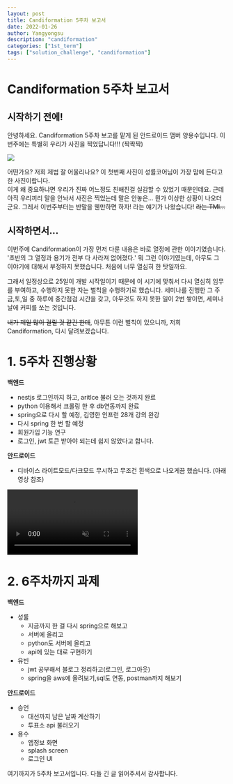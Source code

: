 ```yaml
---
layout: post
title: Candiformation 5주차 보고서
date: 2022-01-26
author: Yangyongsu
description: "candiformation"
categories: ["1st_term"]
tags: ["solution_challenge", "candiformation"]
---
```


# Candiformation 5주차 보고서

## 시작하기 전에!
안녕하세요. Candiformation 5주차 보고를 맡게 된 안드로이드 맴버 양용수입니다. 이번주에는 특별히 우리가 사진을 찍었답니다!!! (짝짝짝)

<a href='https://ifh.cc/v-WS9hNZ' target='_blank'><img src='https://ifh.cc/g/WS9hNZ.jpg' border='0'></a>


어떤가요? 저희 제법 잘 어울리나요? 이 첫번째 사진이 성률코어님이 가장 맘에 든다고 한 사진이랍니다.   
이게 왜 중요하냐면 우리가 진짜 어느정도 친해진걸 실감할 수 있었기 때문인데요. 근데 아직 우리끼리 말을 안놔서 사진은 찍었는데 말은 안놓은... 뭔가 이상한 상황이 나오더군요. 그레서 이번주부터는 반말을 웬만하면 하자! 라는 얘기가 나왔습니다! ~~라는 TMI...~~



## 시작하면서...

이번주에 Candiformation이 가장 먼저 다룬 내용은 바로 열정에 관한 이야기였습니다. '초반의 그 열정과 용기가 전부 다 사라져 없어졌다.' 뭐 그런 이야기였는데, 아무도 그 이야기에 대해서 부정하지 못했습니다. 처음에 너무 열심히 한 탓일까요. 

그래서 일정상으로 25일이 개발 시작일이기 때문에 이 시기에 맞춰서 다시 열심히 임무를 부여하고, 수행하지 못한 자는 벌칙을 수행하기로 했습니다. 세미나를 진행한 그 주 금,토,일 중 하루에 중간점검 시간을 갖고, 아무것도 하지 못한 일이 2번 쌓이면, 세미나 날에 커피를 쏘는 것입니다. 

~~내가 제일 많이 걸릴 것 같긴 한데~~, 아무튼 이런 벌칙이 있으니까, 저희 Candiformation, 다시 달려보겠습니다. 

# 1. 5주차 진행상황


**백엔드**

- nestjs 로그인까지 하고, aritlce 불러 오는 것까지 완료
- python 이용해서 크롤링 한 후 db연동까지 완료
- spring으로 다시 할 예정, 김영한 인프런 28개 강의 완강
- 다시 spring 한 번 할 예정
- 회원가입 기능 연구
- 로그인, jwt 토큰 받아야 되는데 쉽지 않았다고 합니다.
  

**안드로이드**

- 디바이스 라이트모드/다크모드 무시하고 무조건 흰색으로 나오게끔 했습니다.  (아래 영상 참조)

<a href='https://ifh.cc/v-TKKvgu' target='_blank'><video src='https://ifh.cc/v/TKKvgu.mp4' muted autoplay loop playsinline></a>


# 2. 6주차까지 과제

**백엔드**

- 성률
    - 지금까지 한 걸 다시 spring으로 해보고
    - 서버에 올리고
    - python도 서버에 올리고
    - api에 있는 대로 구현하기
- 유빈
    - jwt 공부해서 블로그 정리하고(로그인, 로그아웃)
    - spring을 aws에 올려보기,sql도 연동, postman까지 해보기

**안드로이드**

- 승언
    - 대선까지 남은 날짜 계산하기
    - 투표소 api 불러오기
- 용수
    - 앱정보 화면
    - splash screen
    - 로그인 UI

여기까지가 5주차 보고서입니다. 다들 긴 글 읽어주셔서 감사합니다.




